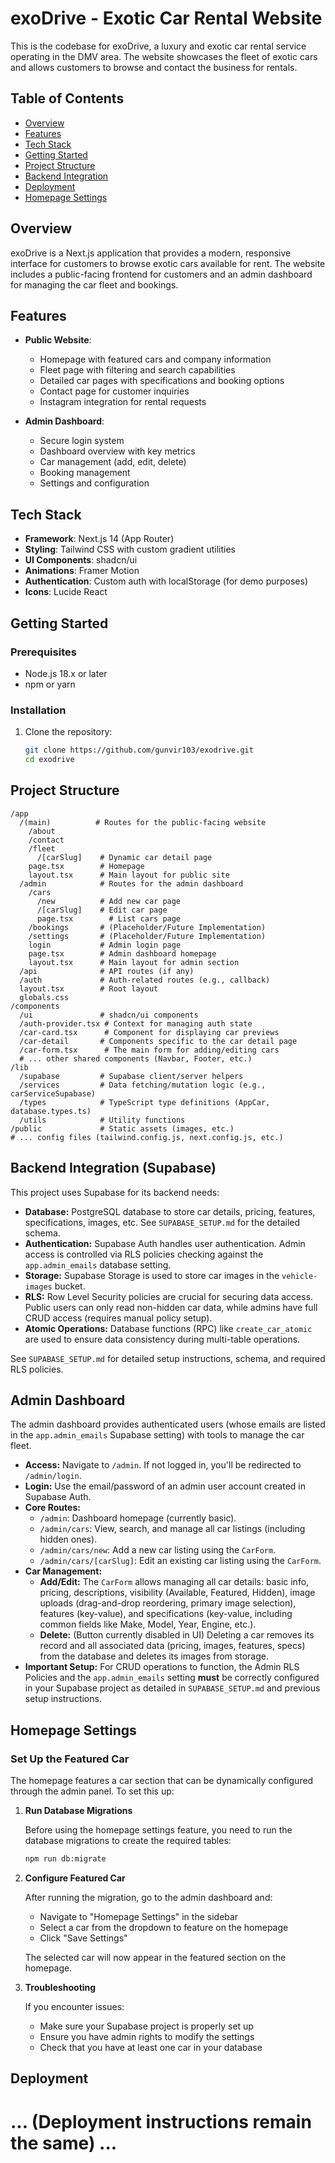 # exoDrive - Exotic Car Rental Website

This is the codebase for exoDrive, a luxury and exotic car rental service operating in the DMV area. The website showcases the fleet of exotic cars and allows customers to browse and contact the business for rentals.

## Table of Contents

- [Overview](#overview)
- [Features](#features)
- [Tech Stack](#tech-stack)
- [Getting Started](#getting-started)
- [Project Structure](#project-structure)
- [Backend Integration](#backend-integration)
- [Deployment](#deployment)
- [Homepage Settings](#homepage-settings)

## Overview

exoDrive is a Next.js application that provides a modern, responsive interface for customers to browse exotic cars available for rent. The website includes a public-facing frontend for customers and an admin dashboard for managing the car fleet and bookings.

## Features

- **Public Website**:
  - Homepage with featured cars and company information
  - Fleet page with filtering and search capabilities
  - Detailed car pages with specifications and booking options
  - Contact page for customer inquiries
  - Instagram integration for rental requests

- **Admin Dashboard**:
  - Secure login system
  - Dashboard overview with key metrics
  - Car management (add, edit, delete)
  - Booking management
  - Settings and configuration

## Tech Stack

- **Framework**: Next.js 14 (App Router)
- **Styling**: Tailwind CSS with custom gradient utilities
- **UI Components**: shadcn/ui
- **Animations**: Framer Motion
- **Authentication**: Custom auth with localStorage (for demo purposes)
- **Icons**: Lucide React

## Getting Started

### Prerequisites

- Node.js 18.x or later
- npm or yarn

### Installation

1. Clone the repository:
   ```bash
   git clone https://github.com/gunvir103/exodrive.git
   cd exodrive

## Project Structure

```
/app
  /(main)          # Routes for the public-facing website
    /about
    /contact
    /fleet
      /[carSlug]    # Dynamic car detail page
    page.tsx        # Homepage
    layout.tsx      # Main layout for public site
  /admin            # Routes for the admin dashboard
    /cars
      /new          # Add new car page
      /[carSlug]    # Edit car page
      page.tsx        # List cars page
    /bookings       # (Placeholder/Future Implementation)
    /settings       # (Placeholder/Future Implementation)
    login           # Admin login page
    page.tsx        # Admin dashboard homepage
    layout.tsx      # Main layout for admin section
  /api              # API routes (if any)
  /auth             # Auth-related routes (e.g., callback)
  layout.tsx        # Root layout
  globals.css
/components
  /ui               # shadcn/ui components
  /auth-provider.tsx # Context for managing auth state
  /car-card.tsx      # Component for displaying car previews
  /car-detail       # Components specific to the car detail page
  /car-form.tsx      # The main form for adding/editing cars
  # ... other shared components (Navbar, Footer, etc.)
/lib
  /supabase         # Supabase client/server helpers
  /services         # Data fetching/mutation logic (e.g., carServiceSupabase)
  /types            # TypeScript type definitions (AppCar, database.types.ts)
  /utils            # Utility functions
/public             # Static assets (images, etc.)
# ... config files (tailwind.config.js, next.config.js, etc.)
```

## Backend Integration (Supabase)

This project uses Supabase for its backend needs:

- **Database:** PostgreSQL database to store car details, pricing, features, specifications, images, etc. See `SUPABASE_SETUP.md` for the detailed schema.
- **Authentication:** Supabase Auth handles user authentication. Admin access is controlled via RLS policies checking against the `app.admin_emails` database setting.
- **Storage:** Supabase Storage is used to store car images in the `vehicle-images` bucket.
- **RLS:** Row Level Security policies are crucial for securing data access. Public users can only read non-hidden car data, while admins have full CRUD access (requires manual policy setup).
- **Atomic Operations:** Database functions (RPC) like `create_car_atomic` are used to ensure data consistency during multi-table operations.

See `SUPABASE_SETUP.md` for detailed setup instructions, schema, and required RLS policies.

## Admin Dashboard

The admin dashboard provides authenticated users (whose emails are listed in the `app.admin_emails` Supabase setting) with tools to manage the car fleet.

- **Access:** Navigate to `/admin`. If not logged in, you'll be redirected to `/admin/login`.
- **Login:** Use the email/password of an admin user account created in Supabase Auth.
- **Core Routes:**
    - `/admin`: Dashboard homepage (currently basic).
    - `/admin/cars`: View, search, and manage all car listings (including hidden ones).
    - `/admin/cars/new`: Add a new car listing using the `CarForm`.
    - `/admin/cars/[carSlug]`: Edit an existing car listing using the `CarForm`.
- **Car Management:**
    - **Add/Edit:** The `CarForm` allows managing all car details: basic info, pricing, descriptions, visibility (Available, Featured, Hidden), image uploads (drag-and-drop reordering, primary image selection), features (key-value), and specifications (key-value, including common fields like Make, Model, Year, Engine, etc.).
    - **Delete:** (Button currently disabled in UI) Deleting a car removes its record and all associated data (pricing, images, features, specs) from the database and deletes its images from storage.
- **Important Setup:** For CRUD operations to function, the Admin RLS Policies and the `app.admin_emails` setting **must** be correctly configured in your Supabase project as detailed in `SUPABASE_SETUP.md` and previous setup instructions.

## Homepage Settings

### Set Up the Featured Car

The homepage features a car section that can be dynamically configured through the admin panel. To set this up:

1. **Run Database Migrations**
   
   Before using the homepage settings feature, you need to run the database migrations to create the required tables:
   ```bash
   npm run db:migrate
   ```

2. **Configure Featured Car**
   
   After running the migration, go to the admin dashboard and:
   
   - Navigate to "Homepage Settings" in the sidebar
   - Select a car from the dropdown to feature on the homepage
   - Click "Save Settings"
   
   The selected car will now appear in the featured section on the homepage.

3. **Troubleshooting**
   
   If you encounter issues:
   
   - Make sure your Supabase project is properly set up
   - Ensure you have admin rights to modify the settings
   - Check that you have at least one car in your database

## Deployment

# ... (Deployment instructions remain the same) ...

